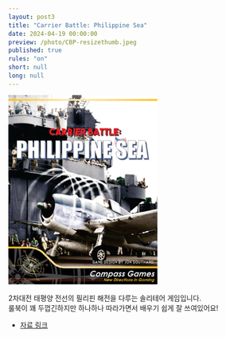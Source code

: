```yaml
---
layout: post3
title: "Carrier Battle: Philippine Sea"
date: 2024-04-19 00:00:00
preview: /photo/CBP-resizethumb.jpeg
published: true
rules: "on"
short: null
long: null
---
```


<img src="/photo/cpb_thumb.jpeg" width="300">

2차대전 태평양 전선의 필리핀 해전을 다루는 솔리테어 게임입니다.<br>
룰북이 꽤 두껍긴하지만 하나하나 따라가면서 배우기 쉽게 잘 쓰여있어요!<br>

- [자료 링크](/photo/[KOR]Carrier_Battle_PhilippineSea_v2.pdf)
